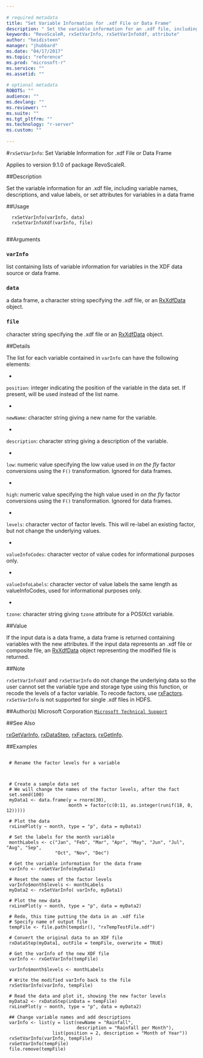 ```yaml
--- 
 
# required metadata 
title: "Set Variable Information for .xdf File or Data Frame" 
description: " Set the variable information for an .xdf file, including variable names, descriptions, and value labels, or set attributes for variables in a data frame  " 
keywords: "RevoScaleR, rxSetVarInfo, rxSetVarInfoXdf, attribute" 
author: "heidisteen" 
manager: "jhubbard" 
ms.date: "04/17/2017" 
ms.topic: "reference" 
ms.prod: "microsoft-r" 
ms.service: "" 
ms.assetid: "" 
 
# optional metadata 
ROBOTS: "" 
audience: "" 
ms.devlang: "" 
ms.reviewer: "" 
ms.suite: "" 
ms.tgt_pltfrm: "" 
ms.technology: "r-server" 
ms.custom: "" 
 
--- 
```

 
 
 
 #`rxSetVarInfo`: Set Variable Information for .xdf File or Data Frame

 Applies to version 9.1.0 of package RevoScaleR.
 
 ##Description
 
Set the variable information for an .xdf file, including variable
names, descriptions, and value labels, or set attributes for variables
in a data frame 
 
 
 ##Usage

```   
  rxSetVarInfo(varInfo, data)
  rxSetVarInfoXdf(varInfo, file)
 
```
 
 ##Arguments

   
    
 ### `varInfo`
 list containing lists of variable information for variables in the XDF data source or data frame.  
  
    
 ### `data`
 a data frame, a character string specifying the .xdf file, or an [RxXdfData](RxXdfData.md) object.  
  
    
 ### `file`
 character string specifying the .xdf file or   an [RxXdfData](RxXdfData.md) object.  
  
 
 
 ##Details
 
The list for each variable contained in `varInfo` can have the following
elements:


* 
 `position`: integer indicating the position of the variable in
the data set. If present, will be used instead of the list name.

* 
 `newName`: character string giving a new name for the variable.

* 
 `description`: character string giving a description of the
variable.

* 
 `low`: numeric value specifying the low value used in
*on the fly* factor conversions using the `F()` transformation.
Ignored for data frames.

* 
 `high`: numeric value specifying the high value used in
*on the fly* factor conversions using the `F()` transformation.
Ignored for data frames.

* 
 `levels`: character vector of factor levels. This will re-label
an existing factor, but not change the underlying values.

* 
 `valueInfoCodes`: character vector of value codes for informational 
purposes only.

* 
 `valueInfoLabels`: character vector of value labels the same
length as valueInfoCodes, used for informational purposes only.

* 
 `tzone`: character string giving `tzone` attribute for a
POSIXct variable.  


 
 
 ##Value
 
If the input data is a data frame, a data frame is returned containing variables
with the new attributes.  If the input data represents an .xdf file or
composite file, an [RxXdfData](RxXdfData.md) object representing the modified 
file is returned.
 
 ##Note
 
`rxSetVarInfoXdf` and `rxSetVarInfo` do not change the underlying data 
so the user cannot set the variable type and storage type using this function, or recode the
levels of a factor variable.  To recode factors, use [rxFactors](rxFactors.md).
`rxSetVarInfo` is not supported for single .xdf files in HDFS.
 
 
 ##Author(s)
 Microsoft Corporation [`Microsoft Technical Support`](https://go.microsoft.com/fwlink/?LinkID=698556&clcid=0x409)
 
 
 ##See Also
 
[rxGetVarInfo](rxGetVarInfoXdf.md),
[rxDataStep](rxDataStep.md),
[rxFactors](rxFactors.md),
[rxGetInfo](rxGetInfoXdf.md).
   
 ##Examples

 ```
   
  # Rename the factor levels for a variable
  
  
                   
  # Create a sample data set
  # We will change the names of the factor levels, after the fact
  set.seed(100)
  myData1 <- data.frame(y = rnorm(30),
                        month = factor(c(0:11, as.integer(runif(18, 0, 12)))))
                        
  # Plot the data
  rxLinePlot(y ~ month, type = "p", data = myData1)
  
  # Set the labels for the month variable
  monthLabels <- c("Jan", "Feb", "Mar", "Apr", "May", "Jun", "Jul", "Aug", "Sep",
                   "Oct", "Nov", "Dec")
                   
  # Get the variable information for the data frame
  varInfo <- rxGetVarInfo(myData1)
  
  # Reset the names of the factor levels
  varInfo$month$levels <- monthLabels
  myData2 <- rxSetVarInfo( varInfo, myData1)
  
  # Plot the new data
  rxLinePlot(y ~ month, type = "p", data = myData2)
  
  # Redo, this time putting the data in an .xdf file
  # Specify name of output file
  tempFile <- file.path(tempdir(), "rxTempTestFile.xdf")
  
  # Convert the original data to an XDF file
  rxDataStep(myData1, outFile = tempFile, overwrite = TRUE)
  
  # Get the varInfo of the new XDF file
  varInfo <- rxGetVarInfo(tempFile)
  
  varInfo$month$levels <- monthLabels
  
  # Write the modified varInfo back to the file
  rxSetVarInfo(varInfo, tempFile)
  
  # Read the data and plot it, showing the new factor levels
  myData2 <- rxDataStep(inData = tempFile)
  rxLinePlot(y ~ month, type = "p", data = myData2)
  
  ## Change variable names and add descriptions
  varInfo <- list(y = list(newName = "Rainfall",
                           description = "Rainfall per Month"),
                  list(position = 2, description = "Month of Year"))
  rxSetVarInfo(varInfo, tempFile)
  rxGetVarInfo(tempFile)
  file.remove(tempFile)
 
```
 
 

